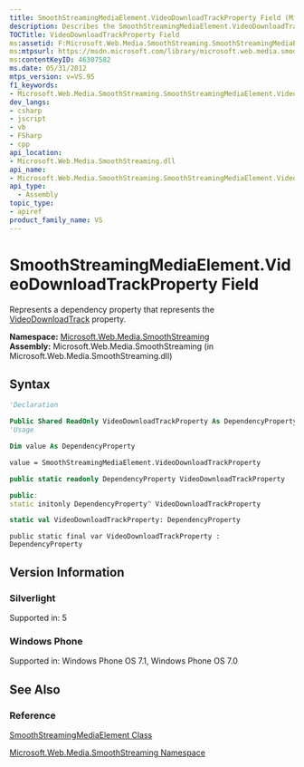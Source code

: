 ```yaml
---
title: SmoothStreamingMediaElement.VideoDownloadTrackProperty Field (Microsoft.Web.Media.SmoothStreaming)
description: Describes the SmoothStreamingMediaElement.VideoDownloadTrackProperty field and provides the field's syntax and version information.
TOCTitle: VideoDownloadTrackProperty Field
ms:assetid: F:Microsoft.Web.Media.SmoothStreaming.SmoothStreamingMediaElement.VideoDownloadTrackProperty
ms:mtpsurl: https://msdn.microsoft.com/library/microsoft.web.media.smoothstreaming.smoothstreamingmediaelement.videodownloadtrackproperty(v=VS.95)
ms:contentKeyID: 46307582
ms.date: 05/31/2012
mtps_version: v=VS.95
f1_keywords:
- Microsoft.Web.Media.SmoothStreaming.SmoothStreamingMediaElement.VideoDownloadTrackProperty
dev_langs:
- csharp
- jscript
- vb
- FSharp
- cpp
api_location:
- Microsoft.Web.Media.SmoothStreaming.dll
api_name:
- Microsoft.Web.Media.SmoothStreaming.SmoothStreamingMediaElement.VideoDownloadTrackProperty
api_type:
  - Assembly
topic_type:
- apiref
product_family_name: VS
---
```


# SmoothStreamingMediaElement.VideoDownloadTrackProperty Field

Represents a dependency property that represents the [VideoDownloadTrack](smoothstreamingmediaelement-videodownloadtrack-property-microsoft-web-media-smoothstreaming_1.md) property.

**Namespace:**  [Microsoft.Web.Media.SmoothStreaming](microsoft-web-media-smoothstreaming-namespace_1.md)  
**Assembly:**  Microsoft.Web.Media.SmoothStreaming (in Microsoft.Web.Media.SmoothStreaming.dll)

## Syntax

```vb
'Declaration

Public Shared ReadOnly VideoDownloadTrackProperty As DependencyProperty
'Usage

Dim value As DependencyProperty

value = SmoothStreamingMediaElement.VideoDownloadTrackProperty
```

```csharp
public static readonly DependencyProperty VideoDownloadTrackProperty
```

```cpp
public:
static initonly DependencyProperty^ VideoDownloadTrackProperty
```

``` fsharp
static val VideoDownloadTrackProperty: DependencyProperty
```

```jscript
public static final var VideoDownloadTrackProperty : DependencyProperty
```

## Version Information

### Silverlight

Supported in: 5  

### Windows Phone

Supported in: Windows Phone OS 7.1, Windows Phone OS 7.0  

## See Also

### Reference

[SmoothStreamingMediaElement Class](smoothstreamingmediaelement-class-microsoft-web-media-smoothstreaming_1.md)

[Microsoft.Web.Media.SmoothStreaming Namespace](microsoft-web-media-smoothstreaming-namespace_1.md)
